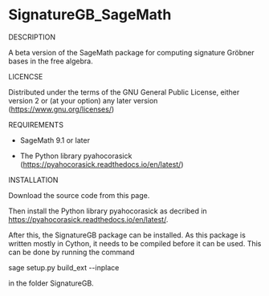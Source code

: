 # SignatureGB_SageMath

DESCRIPTION

A beta version of the SageMath package for computing signature Gröbner bases in the free algebra.

LICENCSE

Distributed under the terms of the GNU General Public License, either version 2 or (at your option) any later version (https://www.gnu.org/licenses/)

REQUIREMENTS

- SageMath 9.1 or later

- The Python library pyahocorasick (https://pyahocorasick.readthedocs.io/en/latest/)

INSTALLATION

Download the source code from this page.

Then install the Python library pyahocorasick as decribed in https://pyahocorasick.readthedocs.io/en/latest/.

After this, the SignatureGB package can be installed. As this package is written mostly in Cython,
it needs to be compiled before it can be used. This can be done by running the command

sage setup.py build_ext --inplace

in the folder SignatureGB.






